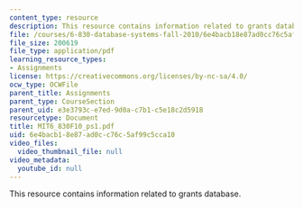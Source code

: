 ```yaml
---
content_type: resource
description: This resource contains information related to grants database.
file: /courses/6-830-database-systems-fall-2010/6e4bacb18e87ad0cc76c5af99c5cca10_MIT6_830F10_ps1.pdf
file_size: 200619
file_type: application/pdf
learning_resource_types:
- Assignments
license: https://creativecommons.org/licenses/by-nc-sa/4.0/
ocw_type: OCWFile
parent_title: Assignments
parent_type: CourseSection
parent_uid: e3e3793c-e7ed-9d0a-c7b1-c5e18c2d5918
resourcetype: Document
title: MIT6_830F10_ps1.pdf
uid: 6e4bacb1-8e87-ad0c-c76c-5af99c5cca10
video_files:
  video_thumbnail_file: null
video_metadata:
  youtube_id: null
---
```

This resource contains information related to grants database.